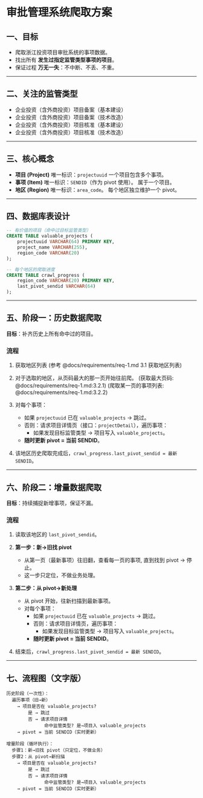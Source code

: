 # 审批管理系统爬取方案

## 一、目标

* 爬取浙江投资项目审批系统的事项数据。
* 找出所有 **发生过指定监管类型事项的项目**。
* 保证过程 **万无一失**：不中断、不丢、不重。

---

## 二、关注的监管类型

* 企业投资（含外商投资）项目备案（基本建设）
* 企业投资（含外商投资）项目备案（技术改造）
* 企业投资（含外商投资）项目核准（基本建设）
* 企业投资（含外商投资）项目核准（技术改造）

---

## 三、核心概念

* **项目 (Project)**
  唯一标识：`projectuuid`
  一个项目包含多个事项。
* **事项 (Item)**
  唯一标识：`SENDID`（作为 pivot 使用）。
  属于一个项目。
* **地区 (Region)**
  唯一标识：`area_code`。
  每个地区独立维护一个 pivot。

---

## 四、数据库表设计

```sql
-- 有价值的项目（命中过目标监管类型）
CREATE TABLE valuable_projects (
    projectuuid VARCHAR(64) PRIMARY KEY,
    project_name VARCHAR(255),
    region_code VARCHAR(20)
);

-- 每个地区的爬取进度
CREATE TABLE crawl_progress (
    region_code VARCHAR(20) PRIMARY KEY,
    last_pivot_sendid VARCHAR(64)
);
```

---

## 五、阶段一：历史数据爬取

**目标**：补齐历史上所有命中过的项目。

### 流程

1. 获取地区列表 (参考 @docs/requirements/req-1.md 3.1 获取地区列表)
2. 对于选取的地区，从页码最大的那一页开始往前爬。 
   (获取最大页码: @docs/requirements/req-1.md:3.2.1) (爬取某一页的事项列表: @docs/requirements/req-1.md:3.2.2)
3. 对每个事项：

   * 如果 `projectuuid` 已在 `valuable_projects` → 跳过。
   * 否则：请求项目详情页（接口：`projectDetail`），遍历事项：
     * 如果发现目标监管类型 → 项目写入 `valuable_projects`。
   * **随时更新 pivot = 当前 SENDID**。
4. 该地区历史爬取完成后，`crawl_progress.last_pivot_sendid = 最新 SENDID`。

---

## 六、阶段二：增量数据爬取

**目标**：持续捕捉新增事项，保证不漏。

### 流程

1. 读取该地区的 `last_pivot_sendid`。
2. **第一步：新→旧找 pivot**

   * 从第一页（最新事项）往旧翻，查看每一页的事项, 直到找到 pivot → 停止。
   * 这一步只定位，不做业务处理。

3. **第二步：从 pivot→新处理**

   * 从 pivot 开始，往新扫描到最新事项。
   * 对每个事项：
     * 如果 `projectuuid` 已在 `valuable_projects` → 跳过。
     * 否则：请求项目详情页，遍历事项：
       * 如果发现目标监管类型 → 项目写入 `valuable_projects`。
     * **随时更新 pivot = 当前 SENDID**。
4. 结束后，`crawl_progress.last_pivot_sendid = 最新 SENDID`。

---

## 七、流程图（文字版）

```
历史阶段（一次性）：
  遍历事项（旧→新）
    → 项目是否在 valuable_projects?
        是 → 跳过
        否 → 请求项目详情
              命中监管类型? 是→项目入 valuable_projects
    → pivot = 当前 SENDID（实时更新）

增量阶段（循环执行）：
  步骤1：新→旧找 pivot（只定位，不做业务）
  步骤2：从 pivot→新扫描
    → 项目是否在 valuable_projects?
        是 → 跳过
        否 → 请求项目详情
              命中监管类型? 是→项目入 valuable_projects
    → pivot = 当前 SENDID（实时更新）
```

